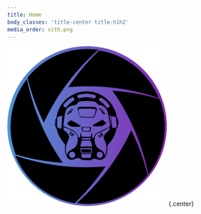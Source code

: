 ```yaml
---
title: Home
body_classes: 'title-center title-h1h2'
media_order: sith.png
---
```


![sith](sith.png "sith") {.center}
